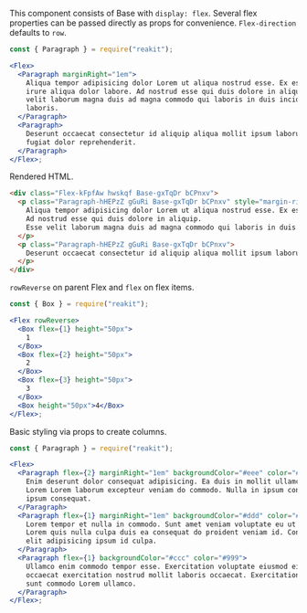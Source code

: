 <!-- Description -->

This component consists of Base with `display: flex`.
Several flex properties can be passed directly as props for convenience.
`Flex-direction` defaults to `row`.

<!-- Minimal JSX to showcase component -->

```jsx
const { Paragraph } = require("reakit");

<Flex>
  <Paragraph marginRight="1em">
    Aliqua tempor adipisicing dolor Lorem ut aliqua nostrud esse. Ex esse sunt
    irure aliqua dolor labore. Ad nostrud esse qui duis dolore in aliquip. Esse
    velit laborum magna duis ad magna commodo qui laboris in duis incididunt
    laboris.
  </Paragraph>
  <Paragraph>
    Deserunt occaecat consectetur id aliquip aliqua mollit ipsum laborum in
    fugiat dolor reprehenderit.
  </Paragraph>
</Flex>;
```

Rendered HTML.

```html
<div class="Flex-kFpfAw hwskqf Base-gxTqDr bCPnxv">
  <p class="Paragraph-hHEPzZ gGuRi Base-gxTqDr bCPnxv" style="margin-right: 1em;">
    Aliqua tempor adipisicing dolor Lorem ut aliqua nostrud esse. Ex esse sunt irure aliqua dolor labore.
    Ad nostrud esse qui duis dolore in aliquip.
    Esse velit laborum magna duis ad magna commodo qui laboris in duis incididunt laboris.
  </p>
  <p class="Paragraph-hHEPzZ gGuRi Base-gxTqDr bCPnxv">
    Deserunt occaecat consectetur id aliquip aliqua mollit ipsum laborum in fugiat dolor reprehenderit.
  </p>
</div>
```

`rowReverse` on parent Flex and `flex` on flex items.

```jsx
const { Box } = require("reakit");

<Flex rowReverse>
  <Box flex={1} height="50px">
    1
  </Box>
  <Box flex={2} height="50px">
    2
  </Box>
  <Box flex={3} height="50px">
    3
  </Box>
  <Box height="50px">4</Box>
</Flex>;
```

<!-- Cool styling example -->

Basic styling via props to create columns.

```jsx
const { Paragraph } = require("reakit");

<Flex>
  <Paragraph flex={2} marginRight="1em" backgroundColor="#eee" color="#666">
    Enim deserunt dolor consequat adipisicing. Ea duis in mollit ullamco anim
    Lorem Lorem laborum excepteur veniam do commodo. Nulla in ipsum consequat in
    ipsum consequat.
  </Paragraph>
  <Paragraph flex={1} marginRight="1em" backgroundColor="#ddd" color="#888">
    Lorem tempor et nulla in commodo. Sunt amet veniam voluptate eu ut deserunt
    Lorem quis nulla culpa duis ea consequat do proident veniam id. Consectetur
    elit adipisicing ipsum id culpa.
  </Paragraph>
  <Paragraph flex={1} backgroundColor="#ccc" color="#999">
    Ullamco enim commodo tempor esse. Exercitation voluptate eiusmod eiusmod
    occaecat exercitation nostrud mollit laboris occaecat. Exercitation enim
    sunt commodo Lorem ullamco.
  </Paragraph>
</Flex>;
```
